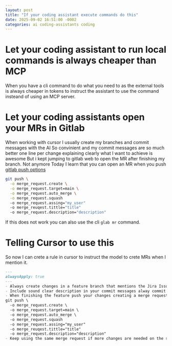 ```yaml
---
layout: post
title: "If your coding assistant execute commands do this"
date: 2025-09-02 16:51:00 -0002
categories: ai coding-assistants coding
---
```


# Let your coding assistant to run local commands is always cheaper than MCP

When you have a cli command to do what you need to as the external tools is always cheaper in tokens to instruct the assistant to use the command insteand of using  an MCP server.

# Let your coding assistants open your MRs in Gitlab

When working with cursor I usually create my branches and commit messages with the AI
So convinient and my commit messages are so much better one line per change explaining clearly what I want to achieve is awesome
But i kept jumping to gitlab web to open the MR after finishing my branch.
Not anymore
Today I learn that you can open an MR when you push [gitlab push options](https://docs.gitlab.com/topics/git/commit/#push-options)

```bash
git push \
  -o merge_request.create \
  -o merge_request.target=main \
  -o merge_request.auto_merge \
  -o merge_request.squash
  -o merge_request.assing="my_user"
  -o merge_reuqest.tittle="title"
  -o merge_request.description="description"
```

If this does not work you can also use the cli `glab mr` command.

# Telling Cursor to use this

So now I can crete a rule in cursor to instruct the model to crete MRs when I mention it.

```md
---
alwaysApply: true
---
- Always create changes in a feature branch that mentions the Jira Issue the user is working on.
- Include sound clear description in your commit messages alway commit and push atoomically.
- When finishing the feature push your changes creating a merge request like:
git push \
  -o merge_request.create \
  -o merge_request.target=main \
  -o merge_request.auto_merge \
  -o merge_request.squash
  -o merge_request.assing="my_user"
  -o merge_reuqest.tittle="title"
  -o merge_request.description="description"
- Keep using the same merge request if more changes are needed on the same task.
```

